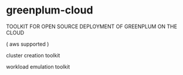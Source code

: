 # greenplum-cloud
TOOLKIT FOR OPEN SOURCE DEPLOYMENT OF GREENPLUM ON THE CLOUD

( aws supported )

cluster creation toolkit

workload emulation toolkit

